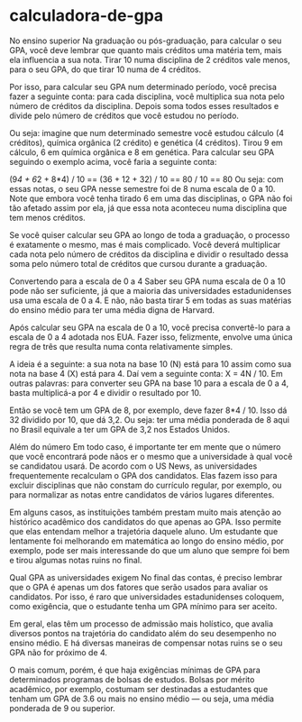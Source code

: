 # calculadora-de-gpa


No ensino superior
Na graduação ou pós-graduação, para calcular o seu GPA, você deve lembrar que quanto mais créditos uma matéria tem, mais ela influencia a sua nota. Tirar 10 numa disciplina de 2 créditos vale menos, para o seu GPA, do que tirar 10 numa de 4 créditos.

Por isso, para calcular seu GPA num determinado período, você precisa fazer a seguinte conta: para cada disciplina, você multiplica sua nota pelo número de créditos da disciplina. Depois soma todos esses resultados e divide pelo número de créditos que você estudou no período.

Ou seja: imagine que num determinado semestre você estudou cálculo (4 créditos), química orgânica (2 crédito) e genética (4 créditos). Tirou 9 em cálculo, 6 em química orgânica e 8 em genética. Para calcular seu GPA seguindo o exemplo acima, você faria a seguinte conta:

(9*4 + 6*2 + 8*4) / 10 == (36 + 12 + 32) / 10 == 80 / 10 == 80
Ou seja: com essas notas, o seu GPA nesse semestre foi de 8 numa escala de 0 a 10. Note que embora você tenha tirado 6 em uma das disciplinas, o GPA não foi tão afetado assim por ela, já que essa nota aconteceu numa disciplina que tem menos créditos.

Se você quiser calcular seu GPA ao longo de toda a graduação, o processo é exatamente o mesmo, mas é mais complicado. Você deverá multiplicar cada nota pelo número de créditos da disciplina e dividir o resultado dessa soma pelo número total de créditos que cursou durante a graduação.

Convertendo para a escala de 0 a 4
Saber seu GPA numa escala de 0 a 10 pode não ser suficiente, já que a maioria das universidades estadunidenses usa uma escala de 0 a 4. E não, não basta tirar 5 em todas as suas matérias do ensino médio para ter uma média digna de Harvard.

Após calcular seu GPA na escala de 0 a 10, você precisa convertê-lo para a escala de 0 a 4 adotada nos EUA. Fazer isso, felizmente, envolve uma única regra de três que resulta numa conta relativamente simples.

A ideia é a seguinte: a sua nota na base 10 (N) está para 10 assim como sua nota na base 4 (X) está para 4. Daí vem a seguinte conta: X = 4N / 10. Em outras palavras: para converter seu GPA na base 10 para a escala de 0 a 4, basta multiplicá-a por 4 e dividir o resultado por 10.

Então se você tem um GPA de 8, por exemplo, deve fazer 8*4 / 10. Isso dá 32 dividido por 10, que dá 3,2. Ou seja: ter uma média ponderada de 8 aqui no Brasil equivale a ter um GPA de 3,2 nos Estados Unidos.

Além do número
Em todo caso, é importante ter em mente que o número que você encontrará pode nãos er o mesmo que a universidade à qual você se candidatou usará. De acordo com o US News, as universidades frequentemente recalculam o GPA dos candidatos. Elas fazem isso para excluir disciplinas que não constam do currículo regular, por exemplo, ou para normalizar as notas entre candidatos de vários lugares diferentes.

Em alguns casos, as instituições também prestam muito mais atenção ao histórico acadêmico dos candidatos do que apenas ao GPA. Isso permite que elas entendam melhor a trajetória daquele aluno. Um estudante que lentamente foi melhorando em matemática ao longo do ensino médio, por exemplo, pode ser mais interessande do que um aluno que sempre foi bem e tirou algumas notas ruins no final.

Qual GPA as universidades exigem
No final das contas, é preciso lembrar que o GPA é apenas um dos fatores que serão usados para avaliar os candidatos. Por isso, é raro que universidades estadunidenses coloquem, como exigência, que o estudante tenha um GPA mínimo para ser aceito.

Em geral, elas têm um processo de admissão mais holístico, que avalia diversos pontos na trajetória do candidato além do seu desempenho no ensino médio. E há diversas maneiras de compensar notas ruins se o seu GPA não for próximo de 4.

O mais comum, porém, é que haja exigências mínimas de GPA para determinados programas de bolsas de estudos. Bolsas por mérito acadêmico, por exemplo, costumam ser destinadas a estudantes que tenham um GPA de 3.6 ou mais no ensino médio — ou seja, uma média ponderada de 9 ou superior.
